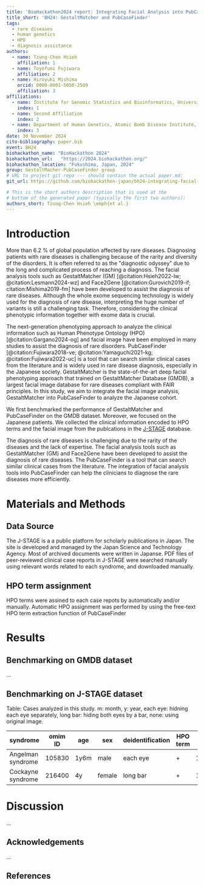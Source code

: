 ```yaml
---
title: 'BioHackathon2024 report: Integrating Facial Analysis into PubCaseFinder'
title_short: 'BH24: GestaltMatcher and PubCaseFinder'
tags:
  - rare diseases
  - human genetics
  - HPO
  - diagnosis assistance
authors:
  - name: Tzung-Chen Hsieh
    affiliation: 1
  - name: Toyofumi Fujiwara
    affiliation: 2
  - name: Hiroyuki Mishima
    orcid: 0000-0001-5050-2509
    affiliation: 3
affiliations:
  - name: Institute for Genomic Statistics and Bioinformatics, University Hospital Bonn, Rheinische Friedrich-Wilhelms-Universität Bonn, Bonn, Germany
    index: 1
  - name: Second Affiliation
    index: 2
  - name: Department of Human Genetics, Atomic Bomb Disease Institute, Nagasaki University, Nagasaki, Japan
    index: 3
date: 30 November 2024
cito-bibliography: paper.bib
event: BH24
biohackathon_name: "BioHackathon 2024"
biohackathon_url:   "https://2024.biohackathon.org/"
biohackathon_location: "Fukushima, Japan, 2024"
group: GestaltMacher-PubCaseFinder group
# URL to project git repo --- should contain the actual paper.md:
git_url: https://github.com/biohackathon-japan/bh24-integrating-facial-analysis-into-pubcasefinder

# This is the short authors description that is used at the
# bottom of the generated paper (typically the first two authors):
authors_short: Tzung-Chen Hsieh \emph{et al.}
---
```


# Introduction

More than 6.2 \% of global population affected by rare diseases. Diagnosing patients with rare diseases is challenging because of the rarity and diversity of the disorders. It is often referred to as the "diagnostic odyssey" due to the long and complicated process of reaching a diagnosis. The facial analysis tools such as GestaltMatcher (GM)  [@citation:Hsieh2022-lw; @citation:Lesmann2024-wz] and Face2Gene [@citation:Gurovich2019-if; citation:Mishima2019-fm] have been developed to assist the diagnosis of rare diseases.
Although the whole exome sequencing technology is widely used for the diagnosis of rare disease, interpreting the huge number of variants is still a challenging task. 
Therefore, considering the clinical phenotypic information together with exome data is crucial.

The next-generation phenotyping approach to analyze the clinical information such as Human Phenotype Ontology (HPO) [@citation:Gargano2024-og] and facial image have been employed in many studies to assist the diagnosis of rare disorders.
PubCaseFinder [@citation:Fujiwara2018-ve; @citation:Yamaguchi2021-kg; @citation:Fujiwara2022-uc]
 is a tool that can search similar clinical cases from the literature and is widely used in rare disease diagnosis, especially in the Japanese society.
GestaltMatcher is the state-of-the-art deep facial phenotyping approach that trained on GestaltMatcher Database (GMDB), a largest facial image database for rare diseases compliant with FAIR principles.
In this study, we aim to integrate the facial image analysis, GestaltMatcher into PubCaseFinder to analyze the Japanese cohort.

We first benchmarked the performance of GestaltMatcher and PubCaseFinder on the GMDB dataset. Moreover, we focused on the Japanese patients. We collected the clinical information encoded to HPO terms and the facial image from the publcations in the [J-STAGE](https://www.jstage.jst.go.jp/) database. 

The diagnosis of rare diseases is challenging due to the rarity of the diseases and the lack of expertise. The facial analysis tools such as GestaltMatcher (GM) and Face2Gene have been developed to assist the diagnosis of rare diseases. The PubCaseFinder is a tool that can search similar clinical cases from the literature. The integration of facial analysis tools into PubCaseFinder can help the clinicians to diagnose the rare diseases more efficiently.

# Materials and Methods

## Data Source
The J-STAGE is a a public platform for scholarly publications in Japan. The site is developed and managed by the Japan Science and Technology Agency. Most of archived documents were written in Japanse. PDF files of peer-reviewed  clinical case reports in J-STAGE were searched manually using relevant words related to each syndrome, and downloaded manually.

## HPO term assignment
HPO terms were assined to each case repots by automatically and/or manually. Automatic HPO assignment was performed by using the free-text HPO term extraction function of PubCaseFinder

# Results
## Benchmarking on GMDB dataset

...

## Benchmarking on J-STAGE dataset
Table: Cases analyzed in this study. m: month, y: year, each eye: hidning each eye separately, long bar: hiding both eyes by a bar, none: using original image.

| syndrome          | omim ID | age  | sex    | deidentification | HPO term | DOI                        |
| --------          | ------  | ---  | ---    | ---------------- | -------- | ----------------------     |
| Angelman syndrome	| 105830	| 1y6m |	male  | each eye         |	+       | 10.11411/jspd.52.4_559     |
| Cockayne syndrome	| 216400	| 4y	 | female |	long bar         |  +       | 10.11251/ojjscn1969.10.465 |

<!--
Cockayne syndrome	216400	4	female	Eyes are hidden.	https://doi.org/10.11251/ojjscn1969.10.465
Cockayne syndrome	216400	2	female	Eyes are hidden.	https://doi.org/10.11251/ojjscn1969.10.465
Cockayne syndrome	216400	12	male	Eyes are hidden.	https://doi.org/10.5794/jjoms.32.2274
Coffin-Lowry syndrome	303600	16	female	Eyes are hiddeen by small circles.	https://doi.org/10.11277/stomatology1952.46.177
Coffin-Lowry syndrome	303600	28	male	Eyes are hiddeen by small circles.	https://doi.org/10.14958/jjsdh.38.192
Coffin-Lowry syndrome	303600	46	male	Eyes are hiddeen by small circles.	https://doi.org/10.14958/jjsdh.38.192
Cornelia de Lange Syndrome	122470	4	female	Eyes are hidden	https://doi.org/10.11411/jspd1963.22.4_889
Cornelia de Lange Syndrome	122470	8 months	female	Whole face is shown. 	https://doi.org/10.11164/jjsps.25.7_1103
Kabuki syndrome	147920	5	female	Eyes are hidden.	https://doi.org/10.11411/jspd1963.31.1_121
Kabuki syndrome	147920	18	female	Eyes are shown. Black bar on the mouse.	https://doi.org/10.5631/jibirinsuppl1986.1989.Supplement32_169
Kabuki syndrome	147920	5	male	Eyes are hidden.	https://doi.org/10.5794/jjoms.42.729
Kabuki syndrome	147920	6 days	male	Eyes are hidden.	https://doi.org/10.5794/jjoms.37.795
Kabuki syndrome	147920	1	male	Eyes are hidden. Photo quality is low.	https://doi.org/10.5794/jjoms.37.795
Kabuki syndrome	147920	9	male	Eyes are hidden.	https://doi.org/10.11411/jspd1963.34.1_269
Kabuki syndrome	147920	5	male	Only upper face is shown	https://doi.org/10.5631/jibirin.85.1427
Kabuki syndrome	147920	7 months	male	Only upper face is shown	https://doi.org/10.5631/jibirin.85.1427
Kabuki syndrome	147920	4	female	Face is hidden by a bar	https://doi.org/10.11265/poms1991.8.2_39
Mucopolysaccharidosis I	607014	46	male	Face is hidden by a bar	https://doi.org/10.11281/shinzo1969.26.12_1220
Mucopolysaccharidosis II	607014	8	male	Face is hidden by a bar	https://doi.org/10.11411/jspd.54.4_507
Mucopolysaccharidosis II	607014	6	male	Face is hidden by a bar	https://doi.org/10.11289/otoljpn1974.13.468
Noonan Syndrome	163950	8 months	male	Whole face is shown. A paper in English.	https://doi.org/10.14930/jsma1939.40.75
Noonan Syndrome	163950	8	male	Whole face is shown. A paper in English.	https://doi.org/10.14930/jsma1939.40.75
Noonan Syndrome	163950	33	male	Face is hidden by a bar	https://doi.org/10.5980/jpnjurol1989.83.1902
Noonan Syndrome	163950	8	male	Face is hidden by a bar	https://doi.org/10.2334/josnusd.45.117
Noonan Syndrome	163950	3	male	Face is hidden by a bar	https://doi.org/10.5794/jjoms.42.929
Noonan Syndrome	163950	3	male	Face is hidden by a bar	https://doi.org/10.14958/jjsdh.36.118
Noonan Syndrome	163950	13	male	Face is hidden by a bar	https://doi.org/10.14958/jjsdh.36.118
Noonan Syndrome	163950	9	male	Face is hidden by a bar	https://doi.org/10.5794/jjoms.27.1056
Noonan Syndrome	163950	3	female	Face is hidden by circles	https://doi.org/10.14958/jjsdh.41.318
Prader-Willi Syndrome	176270	25	female	Face is hidden by a bar	https://doi.org/10.11340/skinresearch1959.41.58
Prader-Willi Syndrome	176270	6	male	Face is hidden by a bar	https://doi.org/10.5980/jpnjurol1928.67.7_548
Prader-Willi Syndrome	176270	7	male	Face is hidden by a bar	https://doi.org/10.5980/jpnjurol1928.67.7_548
Prader-Willi Syndrome	176270	10	female	Face is hidden by a bar	https://doi.org/10.11411/jspd1963.27.3_700
Prader-Willi Syndrome	176270	16	male	Face is hidden by a bar	https://doi.org/10.11340/skinresearch1959.31.402
Prader-Willi Syndrome	176270	25	male	Face is hidden by circles	https://doi.org/10.11255/jjmcp1992.15.19
Prader-Willi Syndrome	176270	15	female	Face is hidden by circles	https://doi.org/10.11277/stomatology1952.43.672
Prader-Willi Syndrome	176270	7	male	Face is hidden by a bar	https://doi.org/10.5980/jpnjurol1928.71.9_999
Prader-Willi Syndrome	176270	5	male	Face is hidden by a bar	https://doi.org/10.5980/jpnjurol1928.71.9_999
Prader-Willi Syndrome	176270	3	male	Face is hidden by a bar	https://doi.org/10.5980/jpnjurol1928.71.9_999
Prader-Willi Syndrome	176270	5	male	Face is hidden by a bar	https://doi.org/10.5980/jpnjurol1928.71.9_999
Prader-Willi Syndrome	176270	5	male	Face is hidden by a bar	https://doi.org/10.5794/jjoms.31.1513
Prader-Willi Syndrome	176270	4	male	Face is hidden by a bar	https://doi.org/10.11411/jspd1963.18.2_377
Rubinstein-Taybi Syndrome	180849	6	female	Whole face is shown.	https://doi.org/10.5035/nishiseisai.35.697
Rubinstein-Taybi Syndrome	180849	4	male	Mouth is hidden.	https://doi.org/10.4263/jorthoptic.29.239
Sotos syndrome	117550	10	male	Eyes are hidden.	https://doi.org/10.11411/jspd1963.34.5_1294
Sotos syndrome	117550	28	female	Eyes are hiddeen by small circles. Color.	https://doi.org/10.5794/jjoms.69.22
Williams-Beuen syndrome 	194050	41	female	Whole face is shown. A paper in English.	https://doi.org/10.1536/ihj.34.653
Williams-Beuen syndrome 	194050	10	female	Eyes are hidden.	https://doi.org/10.14958/jjsdh.43.129
Williams-Beuen syndrome 	194050	4	male	Face is hidden by circles	https://doi.org/10.11411/jspd.50.3_256
Williams-Beuen syndrome 	194050	23	male	Face is hidden by circles	https://doi.org/10.11411/jspd.50.3_256
Williams-Beuen syndrome 	194050	4	male	Face is hidden by short bars	https://doi.org/10.11411/jspd1963.41.5_912
Williams-Beuen syndrome 	194050	10	female	Face is hidden by a bar	https://doi.org/10.14958/jjsdh.43.129
Williams-Beuen syndrome 	194050	9	female	Face is hidden by circles	https://doi.org/10.14958/jjsdh.42.271
Williams-Beuen syndrome 	194050	10	male	Face is hidden by a bar	https://doi.org/10.5794/jjoms.34.1982
Williams-Beuen syndrome 	194050	41	female	Whole face is shown. 	https://doi.org/10.1536/ihj.34.653![image](https://github.com/user-attachments/assets/949c2d2d-c589-449f-8990-f7966dab75d5)
-->

# Discussion

...

## Acknowledgements

...

## References
<!-- 
References will be automatically added when we submit to BioHackrXiv. Instruction for authors below is commented out in the source.

# Formatting

This document use Markdown and you can look at [this tutorial](https://www.markdowntutorial.com/).

## Subsection level 2

Please keep sections to a maximum of only two levels.

## Tables and figures

Tables can be added in the following way, though alternatives are possible:

Table: Note that table caption is automatically numbered and should be
given before the table itself.

| Header 1 | Header 2 |
| -------- | -------- |
| item 1 | item 2 |
| item 3 | item 4 |

A figure is added with:

![Caption for BioHackrXiv logo figure](./biohackrxiv.png)

# Other main section on your manuscript level 1

Lists can be added with:

1. Item 1
2. Item 2

# Citation Typing Ontology annotation

You can use [CiTO](http://purl.org/spar/cito/2018-02-12) annotations, as explained in [this BioHackathon Europe 2021 write up](https://raw.githubusercontent.com/biohackrxiv/bhxiv-metadata/main/doc/elixir_biohackathon2021/paper.md) and [this CiTO Pilot](https://www.biomedcentral.com/collections/cito).
Using this template, you can cite an article and indicate _why_ you cite that article, for instance DisGeNET-RDF [@citesAsAuthority:Queralt2016].

The syntax in Markdown is as follows: a single intention annotation looks like
`[@usesMethodIn:Krewinkel2017]`; two or more intentions are separated
with colons, like `[@extends:discusses:Nielsen2017Scholia]`. When you cite two
different articles, you use this syntax: `[@citesAsDataSource:Ammar2022ETL; @citesAsDataSource:Arend2022BioHackEU22]`.

Possible CiTO typing annotation include:

* citesAsDataSource: when you point the reader to a source of data which may explain a claim
* usesDataFrom: when you reuse somehow (and elaborate on) the data in the cited entity
* usesMethodIn
* citesAsAuthority
* citesAsEvidence
* citesAsPotentialSolution
* citesAsRecommendedReading
* citesAsRelated
* citesAsSourceDocument
* citesForInformation
* confirms
* documents
* providesDataFor
* obtainsSupportFrom
* discusses
* extends
* agreesWith
* disagreesWith
* updates
* citati
-->
